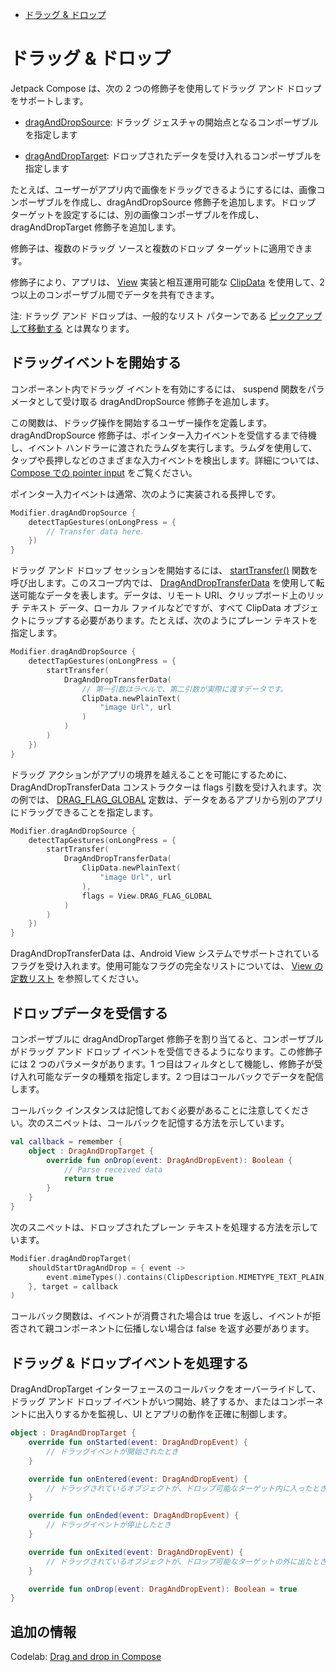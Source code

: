 - [ドラッグ \& ドロップ](#ドラッグ--ドロップ)


# ドラッグ & ドロップ

Jetpack Compose は、次の 2 つの修飾子を使用してドラッグ アンド ドロップをサポートします。

- [dragAndDropSource](https://developer.android.com/reference/kotlin/androidx/compose/foundation/draganddrop/package-summary?_gl=1*1fjqump*_up*MQ..*_ga*MjExMDE2NTk5NS4xNzI3MzM1MzI5*_ga_6HH9YJMN9M*MTcyNzQwNjYwNi4zLjAuMTcyNzQwNjYwNi4wLjAuOTIyMDk1MzI2#(androidx.compose.ui.Modifier).dragAndDropSource(kotlin.coroutines.SuspendFunction1)): ドラッグ ジェスチャの開始点となるコンポーザブルを指定します

- [dragAndDropTarget](https://developer.android.com/reference/kotlin/androidx/compose/foundation/draganddrop/package-summary?_gl=1*1fjqump*_up*MQ..*_ga*MjExMDE2NTk5NS4xNzI3MzM1MzI5*_ga_6HH9YJMN9M*MTcyNzQwNjYwNi4zLjAuMTcyNzQwNjYwNi4wLjAuOTIyMDk1MzI2#(androidx.compose.ui.Modifier).dragAndDropTarget(kotlin.Function1,androidx.compose.ui.draganddrop.DragAndDropTarget)): ドロップされたデータを受け入れるコンポーザブルを指定します

たとえば、ユーザーがアプリ内で画像をドラッグできるようにするには、画像コンポーザブルを作成し、dragAndDropSource 修飾子を追加します。ドロップ ターゲットを設定するには、別の画像コンポーザブルを作成し、dragAndDropTarget 修飾子を追加します。

修飾子は、複数のドラッグ ソースと複数のドロップ ターゲットに適用できます。

修飾子により、アプリは、 [View](https://developer.android.com/reference/kotlin/android/view/View?_gl=1*1fjqump*_up*MQ..*_ga*MjExMDE2NTk5NS4xNzI3MzM1MzI5*_ga_6HH9YJMN9M*MTcyNzQwNjYwNi4zLjAuMTcyNzQwNjYwNi4wLjAuOTIyMDk1MzI2) 実装と相互運用可能な [ClipData](https://developer.android.com/reference/kotlin/android/content/ClipData?_gl=1*1fjqump*_up*MQ..*_ga*MjExMDE2NTk5NS4xNzI3MzM1MzI5*_ga_6HH9YJMN9M*MTcyNzQwNjYwNi4zLjAuMTcyNzQwNjYwNi4wLjAuOTIyMDk1MzI2) を使用して、2 つ以上のコンポーザブル間でデータを共有できます。

注: ドラッグ アンド ドロップは、一般的なリスト パターンである [ピックアップして移動する](https://m3.material.io/foundations/interaction/gestures#af76950f-a24c-43bd-bfcd-a9eb15768142) とは異なります。


## ドラッグイベントを開始する

コンポーネント内でドラッグ イベントを有効にするには、 suspend 関数をパラメータとして受け取る dragAndDropSource 修飾子を追加します。

この関数は、ドラッグ操作を開始するユーザー操作を定義します。 dragAndDropSource 修飾子は、ポインター入力イベントを受信するまで待機し、イベント ハンドラーに渡されたラムダを実行します。ラムダを使用して、タップや長押しなどのさまざまな入力イベントを検出します。詳細については、 [Compose での pointer input](../2.ポインタ入力/) をご覧ください。

ポインター入力イベントは通常、次のように実装される長押しです。

```kotlin
Modifier.dragAndDropSource {
    detectTapGestures(onLongPress = {
        // Transfer data here.
    })
}
```

ドラッグ アンド ドロップ セッションを開始するには、 [startTransfer()](https://developer.android.com/reference/kotlin/androidx/compose/foundation/draganddrop/DragAndDropSourceScope?_gl=1*7kiq1j*_up*MQ..*_ga*MjExMDE2NTk5NS4xNzI3MzM1MzI5*_ga_6HH9YJMN9M*MTcyNzQwNjYwNi4zLjAuMTcyNzQwNjYwNi4wLjAuOTIyMDk1MzI2#startTransfer(androidx.compose.ui.draganddrop.DragAndDropTransferData)) 関数を呼び出します。このスコープ内では、 [DragAndDropTransferData](https://developer.android.com/reference/kotlin/androidx/compose/ui/draganddrop/DragAndDropTransferData?_gl=1*7kiq1j*_up*MQ..*_ga*MjExMDE2NTk5NS4xNzI3MzM1MzI5*_ga_6HH9YJMN9M*MTcyNzQwNjYwNi4zLjAuMTcyNzQwNjYwNi4wLjAuOTIyMDk1MzI2) を使用して転送可能なデータを表します。データは、リモート URI、クリップボード上のリッチ テキスト データ、ローカル ファイルなどですが、すべて ClipData オブジェクトにラップする必要があります。たとえば、次のようにプレーン テキストを指定します。

```kotlin
Modifier.dragAndDropSource {
    detectTapGestures(onLongPress = {
        startTransfer(
            DragAndDropTransferData(
                // 第一引数はラベルで、第二引数が実際に渡すデータです。
                ClipData.newPlainText(
                    "image Url", url
                )
            )
        )
    })
}
```

ドラッグ アクションがアプリの境界を越えることを可能にするために、DragAndDropTransferData コンストラクターは flags 引数を受け入れます。次の例では、 [DRAG_FLAG_GLOBAL](https://developer.android.com/reference/kotlin/android/view/View?_gl=1*c8rbqk*_up*MQ..*_ga*MjExMDE2NTk5NS4xNzI3MzM1MzI5*_ga_6HH9YJMN9M*MTcyNzQwNjYwNi4zLjAuMTcyNzQwNjYwNi4wLjAuOTIyMDk1MzI2#drag_flag_global) 定数は、データをあるアプリから別のアプリにドラッグできることを指定します。

```kotlin
Modifier.dragAndDropSource {
    detectTapGestures(onLongPress = {
        startTransfer(
            DragAndDropTransferData(
                ClipData.newPlainText(
                    "image Url", url
                ),
                flags = View.DRAG_FLAG_GLOBAL
            )
        )
    })
}
```

DragAndDropTransferData は、Android View システムでサポートされているフラグを受け入れます。使用可能なフラグの完全なリストについては、 [View の定数リスト](https://developer.android.com/reference/kotlin/android/view/View?_gl=1*c8rbqk*_up*MQ..*_ga*MjExMDE2NTk5NS4xNzI3MzM1MzI5*_ga_6HH9YJMN9M*MTcyNzQwNjYwNi4zLjAuMTcyNzQwNjYwNi4wLjAuOTIyMDk1MzI2#drag_flag_global) を参照してください。


## ドロップデータを受信する

コンポーザブルに dragAndDropTarget 修飾子を割り当てると、コンポーザブルがドラッグ アンド ドロップ イベントを受信できるようになります。この修飾子には 2 つのパラメータがあります。1 つ目はフィルタとして機能し、修飾子が受け入れ可能なデータの種類を指定します。2 つ目はコールバックでデータを配信します。

コールバック インスタンスは記憶しておく必要があることに注意してください。次のスニペットは、コールバックを記憶する方法を示しています。

```kotlin
val callback = remember {
    object : DragAndDropTarget {
        override fun onDrop(event: DragAndDropEvent): Boolean {
            // Parse received data
            return true
        }
    }
}
```

次のスニペットは、ドロップされたプレーン テキストを処理する方法を示しています。

```kotlin
Modifier.dragAndDropTarget(
    shouldStartDragAndDrop = { event ->
        event.mimeTypes().contains(ClipDescription.MIMETYPE_TEXT_PLAIN)
    }, target = callback
)
```

コールバック関数は、イベントが消費された場合は true を返し、イベントが拒否されて親コンポーネントに伝播しない場合は false を返す必要があります。


## ドラッグ & ドロップイベントを処理する

DragAndDropTarget インターフェースのコールバックをオーバーライドして、ドラッグ アンド ドロップ イベントがいつ開始、終了するか、またはコンポーネントに出入りするかを監視し、UI とアプリの動作を正確に制御します。

```kotlin
object : DragAndDropTarget {
    override fun onStarted(event: DragAndDropEvent) {
        // ドラッグイベントが開始されたとき
    }

    override fun onEntered(event: DragAndDropEvent) {
        // ドラッグされているオブジェクトが、ドロップ可能なターゲット内に入ったとき
    }

    override fun onEnded(event: DragAndDropEvent) {
        // ドラッグイベントが停止したとき
    }

    override fun onExited(event: DragAndDropEvent) {
        // ドラッグされているオブジェクトが、ドロップ可能なターゲットの外に出たとき
    }

    override fun onDrop(event: DragAndDropEvent): Boolean = true
}
```


## 追加の情報

Codelab: [Drag and drop in Compose](https://developer.android.com/codelabs/codelab-dnd-compose?_gl=1*kj8yjf*_up*MQ..*_ga*MjExMDE2NTk5NS4xNzI3MzM1MzI5*_ga_6HH9YJMN9M*MTcyNzQwNjYwNi4zLjAuMTcyNzQwNjYwNi4wLjAuOTIyMDk1MzI2)



